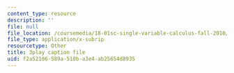```yaml
---
content_type: resource
description: ''
file: null
file_location: /coursemedia/18-01sc-single-variable-calculus-fall-2010/f2a52106589a510ba3e4ab25654d8935_9v25gg2qJYE.vtt
file_type: application/x-subrip
resourcetype: Other
title: 3play caption file
uid: f2a52106-589a-510b-a3e4-ab25654d8935
---
```

